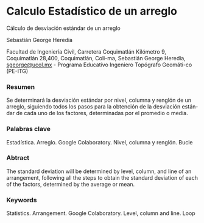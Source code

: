 # 	Calculo Estadístico de un arreglo

Cálculo de desviación estándar de un arreglo

Sebastián George Heredia

Facultad de Ingeniería Civil, Carretera Coquimatlán Kilómetro 9, Coquimatlán 28,400, Coquimatlán, Coli-ma, Sebastián George Heredia, sgeorge@ucol.mx - Programa Educativo Ingeniero Topógrafo Geomáti-co (PE-ITG) 

### Resumen

Se determinará la desviación estándar por nivel, columna y renglón de un arreglo, siguiendo todos los pasos para la obtención de la desviación están-dar de cada uno de los factores, determinadas por el promedio o media.

### Palabras clave

Estadística. Arreglo. Google Colaboratory. Nivel, columna y renglón. Bucle

### Abtract

The standard deviation will be determined by level, column, and line of an arrangement, following all the steps to obtain the standard deviation of each of the factors, determined by the average or mean.

### Keywords

Statistics. Arrangement. Google Colaboratory. Level, column and line. Loop  

